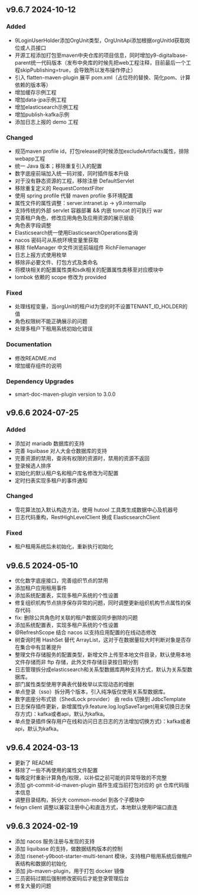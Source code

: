 ## v9.6.7 2024-10-12

### Added

- 9LoginUserHolder添加OrgUnit类型，OrgUnitApi添加根据orgUnitId获取岗位或人员接口
- 开源工程添加打包至maven中央仓库的项目信息，同时增加y9-digitalbase-parent统一代码版本（发布中央库的时候先把web工程注释，目前最后一个工程skipPublishing=true，会导致所以发布操作停止）
- 引入 flatten-maven-plugin 展平 pom.xml（占位符的替换、简化pom、计算依赖的版本等）
- 增加缓存示例工程
- 增加data-jpa示例工程
- 增加elasticsearch示例工程
- 增加publish-kafka示例
- 添加日志上报的 demo 工程

### Changed

- 规范maven profile id，打包release的时候添加excludeArtifacts属性，排除webapp工程
- 统一 Java 版本；移除重复引入的配置
- 数字底座前端加入统一码对接，同时插件版本升级
- 对于没有静态资源的工程，移除注册 DefaultServlet
- 移除重复定义的 RequestContextFilter
- 使用 spring profile 代替 maven profile 多环境配置
- 属性文件的属性调整：server.intranet.ip -> y9.internalIp
- 支持传统的外部 servlet 容器部署 && 内嵌 tomcat 的可执行 war
- 完善租户角色，修改应用角色及应用资源的展示层级
- 角色表字段调整
- Elasticsearch统一使用ElasticsearchOperations查询
- nacos 密码可从系统环境变量里获取
- 移除 fileManager 中文件浏览前端组件 RichFilemanager
- 日志上报方式使用枚举
- 移除非必要文件、打包方式及类命名
- 将模块相关的配置属性类和sdk相关的配置属性类移至对应模块中
- lombok 依赖的 scope 修改为 provided

### Fixed

- 处理线程变量，当orgUnit的租户id为空的时不设置TENANT_ID_HOLDER的值
- 角色权限树不能正确展示的问题
- 处理多租户下租用系统初始化错误

### Documentation

- 修改README.md
- 增加缓存组件的说明

### Dependency Upgrades

- smart-doc-maven-plugin version to 3.0.0

## v9.6.6 2024-07-25

### Added

- 添加对 mariadb 数据库的支持
- 完善 liquibase 对人大金仓数据库的支持
- 完善资源的禁用，查询有权限的资源时，禁用的资源不返回
- 登录候选人排序
- 初始化的默认租户名和租户库名修改为可配置
- 定时扫表实现多租户的事件通知

### Changed

- 雪花算法加入默认构造方法，使用 hutool 工具类生成数据中心及机器号
- 日志代码重构，RestHighLevelClient 换成 ElasticsearchClient

### Fixed

- 租户租用系统后未初始化，重新执行初始化

## v9.6.5 2024-05-10

- 优化数字底座接口，完善组织节点的禁用
- 添加租户应用租用事件
- 添加系统配置表，实现多租户系统的个性设置
- 修复组织机构节点排序保存异常的问题，同时调整更新组织机构节点属性的保存代码
- fix: 删除公共角色时关联的租户数据没同步删除的问题
- 添加系统配置表，实现多租户系统的个性设置
- @RefreshScope 结合 nacos 以支持应用配置的在线动态修改
- 树查询时用 HashSet 替代 ArrayList，这对于在数据量较大时判断对象是否存在集合中有显著提升
- 整理文件存储服务的配置类型，新增文件上传至本地文件目录，默认使用本地文件存储而非 ftp 存储，此外文件存储目录按日期分割
- 日志管理拆分成elasticsearch和关系型数据库两种支持方式，默认为关系型数据库。
- 部门属性类型使用字典表代替枚举以实现动态的增删
- 单点登录（sso）拆分两个版本，引入纯净版仅使用关系型数据库。
- 数字底座分布式锁（ShedLock provider） 由 redis 切换到 JdbcTemplate
- 日志保存插件更新，新增属性y9.feature.log.logSaveTarget(用来切换日志保存方式)：kafka或者api，默认为kafka。
- 单点登录插件保存用户在线和访问日志日志的方法增加切换方式)：kafka或者api，默认为kafka。

## v9.6.4 2024-03-13

- 更新了 README
- 移除了一些不再使用的属性文件配置
- 每晚定时重新计算角色/权限，以补偿之前可能的异常导致的不完整
- 添加 git-commit-id-maven-plugin 插件生成当前打包对应的 git 仓库代码版本信息
- 调整目录结构，拆分大 common-model 到各个子模块中
- feign client 调整以兼容注册中心和直连方式，本地默认使用IP端口直连

## v9.6.3 2024-02-19

- 添加 nacos 服务注册与发现的支持
- 添加 liquibase 的支持，做数据结构版本的控制
- 添加 risenet-y9boot-starter-multi-tenant 模块，支持租户租用系统后做租户表结构和数据的初始化
- 添加 jib-maven-plugin，用于打包 docker 镜像
- 三员密码过期后强制修改密码后才能登录管理后台
- 修复大量的问题
